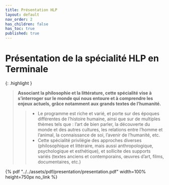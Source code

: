 ```yaml
---
title: Présentation HLP
layout: default
nav_order: 2
has_children: false
has_toc: true
published: true
---
```

# Présentation de la spécialité HLP en Terminale


{: .highlight }
>**Associant la philosophie et la littérature, cette spécialité vise à s’interroger sur le
monde qui nous entoure et à comprendre les enjeux actuels, grâce notamment aux
grands textes de l’humanité.**
>> - Le programme est riche et varié, et porte sur des époques différentes de l’histoire
humaine, ainsi que sur de multiples thèmes tels que : l’art de bien parler, la
découverte du monde et des autres cultures, les relations entre l’homme et l’animal,
la connaissance de soi, l’avenir de l’humanité, etc.
>> - Cette spécialité privilégie des approches diverses (philosophique et littéraire, mais
aussi anthropologique, psychologique et esthétique), et sollicite des supports variés
(textes anciens et contemporains, œuvres d’art, films, documentaires, etc.)

{% pdf "../../assets/pdf/presentation/presentation.pdf" width=100% height=750px no_link %}
